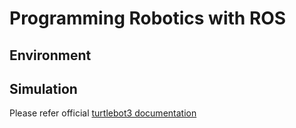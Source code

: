 # Programming Robotics with ROS

## Environment


## Simulation

Please refer official [turtlebot3 documentation](https://emanual.robotis.com/docs/en/platform/turtlebot3/simulation/)